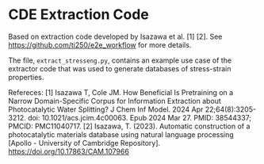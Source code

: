 # CDE Extraction Code

Based on extraction code developed by Isazawa et al. [1] [2]. See <https://github.com/ti250/e2e_workflow> for more details.

The file, `extract_stresseng.py`, contains an example use case of the extractor code that was used to generate databases of stress-strain properties.

Refereces:
[1] Isazawa T, Cole JM. How Beneficial Is Pretraining on a Narrow Domain-Specific Corpus for Information Extraction about Photocatalytic Water Splitting? J Chem Inf Model. 2024 Apr 22;64(8):3205-3212. doi: 10.1021/acs.jcim.4c00063. Epub 2024 Mar 27. PMID: 38544337; PMCID: PMC11040717. 
[2] Isazawa, T. (2023). Automatic construction of a photocatalytic materials database using natural language processing [Apollo - University of Cambridge Repository]. https://doi.org/10.17863/CAM.107966
